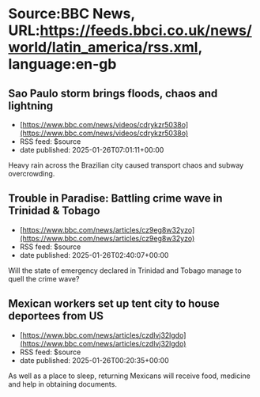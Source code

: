 # Source:BBC News, URL:https://feeds.bbci.co.uk/news/world/latin_america/rss.xml, language:en-gb

## Sao Paulo storm brings floods, chaos and lightning
 - [https://www.bbc.com/news/videos/cdrykzr5038o](https://www.bbc.com/news/videos/cdrykzr5038o)
 - RSS feed: $source
 - date published: 2025-01-26T07:01:11+00:00

Heavy rain across the Brazilian city caused transport chaos and subway overcrowding.

## Trouble in Paradise: Battling crime wave in Trinidad & Tobago
 - [https://www.bbc.com/news/articles/cz9eg8w32yzo](https://www.bbc.com/news/articles/cz9eg8w32yzo)
 - RSS feed: $source
 - date published: 2025-01-26T02:40:07+00:00

Will the state of emergency declared in Trinidad and Tobago manage to quell the  crime wave?

## Mexican workers set up tent city to house deportees from US
 - [https://www.bbc.com/news/articles/czdlvj32lgdo](https://www.bbc.com/news/articles/czdlvj32lgdo)
 - RSS feed: $source
 - date published: 2025-01-26T00:20:35+00:00

As well as a place to sleep, returning Mexicans will receive food, medicine and help in obtaining documents.

